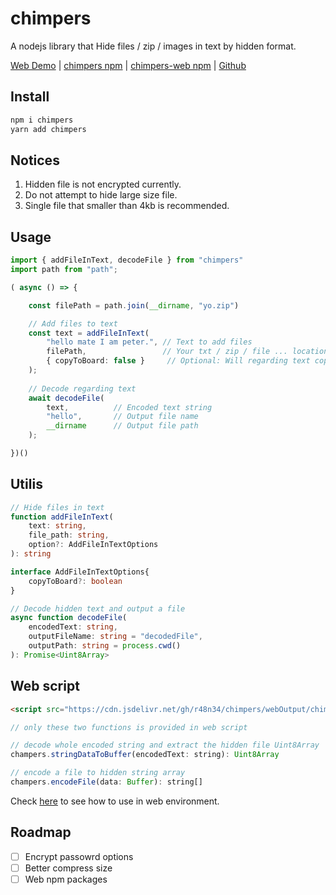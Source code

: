 # chimpers  
A nodejs library that Hide files / zip / images in text by hidden format.

[Web Demo](https://chimpers-sigma.vercel.app/) | [chimpers npm](https://www.npmjs.com/package/chimpers) | [chimpers-web npm](https://www.npmjs.com/package/chimpers-web) | [Github](https://github.com/r48n34/chimpers)

## Install 
```bash
npm i chimpers
yarn add chimpers
```

## Notices
1. Hidden file is not encrypted currently. 
2. Do not attempt to hide large size file.
3. Single file that smaller than 4kb is recommended.

## Usage
```ts
import { addFileInText, decodeFile } from "chimpers"
import path from "path";

( async () => {

    const filePath = path.join(__dirname, "yo.zip")

    // Add files to text
    const text = addFileInText(
        "hello mate I am peter.", // Text to add files
        filePath,                 // Your txt / zip / file ... locations
        { copyToBoard: false }     // Optional: Will regarding text copy to your clipboard
    );
    
    // Decode regarding text
    await decodeFile(
        text,          // Encoded text string
        "hello",       // Output file name
        __dirname      // Output file path
    );

})()
```

## Utilis
```ts
// Hide files in text
function addFileInText(
    text: string,                 
    file_path: string,
    option?: AddFileInTextOptions
): string 

interface AddFileInTextOptions{
    copyToBoard?: boolean
}
```

```ts
// Decode hidden text and output a file
async function decodeFile(
    encodedText: string, 
    outputFileName: string = "decodedFile", 
    outputPath: string = process.cwd()
): Promise<Uint8Array> 
```

## Web script
```html
<script src="https://cdn.jsdelivr.net/gh/r48n34/chimpers/webOutput/chimpers.min.js"></script>
```

```js
// only these two functions is provided in web script

// decode whole encoded string and extract the hidden file Uint8Array
champers.stringDataToBuffer(encodedText: string): Uint8Array

// encode a file to hidden string array
champers.encodeFile(data: Buffer): string[]
```

Check [here](https://github.com/r48n34/chimpers/blob/main/web/index.html) to see how to use in web environment.

## Roadmap
- [ ] Encrypt passowrd options
- [ ] Better compress size
- [ ] Web npm packages